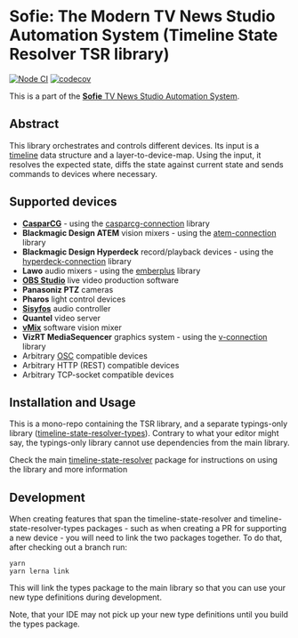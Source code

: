 # Sofie: The Modern TV News Studio Automation System (Timeline State Resolver TSR library)

[![Node CI](https://github.com/nrkno/tv-automation-state-timeline-resolver/actions/workflows/node.yaml/badge.svg)](https://github.com/nrkno/tv-automation-state-timeline-resolver/actions/workflows/node.yaml)
[![codecov](https://codecov.io/gh/nrkno/tv-automation-state-timeline-resolver/branch/master/graph/badge.svg)](https://codecov.io/gh/nrkno/tv-automation-state-timeline-resolver)

This is a part of the [**Sofie** TV News Studio Automation System](https://github.com/nrkno/Sofie-TV-automation/).

## Abstract
This library orchestrates and controls different devices.
Its input is a [timeline](https://github.com/SuperFlyTV/supertimeline) data structure and a layer-to-device-map.
Using the input, it resolves the expected state, diffs the state against current state and sends commands to devices where necessary.

## Supported devices
* **[CasparCG](http://casparcg.com/)** - using the [casparcg-connection](https://github.com/SuperFlyTV/casparcg-connection) library
* **Blackmagic Design ATEM** vision mixers - using the [atem-connection](https://github.com/nrkno/tv-automation-atem-connection) library
* **Blackmagic Design Hyperdeck** record/playback devices - using the [hyperdeck-connection](https://github.com/nrkno/tv-automation-hyperdeck-connection) library
* **Lawo** audio mixers - using the [emberplus](https://github.com/nrkno/tv-automation-emberplus-connection) library
* **[OBS Studio](https://obsproject.com/)** live video production software
* **Panasoniz PTZ** cameras
* **Pharos** light control devices
* **[Sisyfos](https://github.com/olzzon/sisyfos-audio-controller)** audio controller
* **Quantel** video server
* **[vMix](https://www.vmix.com/)** software vision mixer
* **VizRT MediaSequencer** graphics system - using the [v-connection](https://github.com/olzzon/v-connection) library
* Arbitrary [OSC](https://en.wikipedia.org/wiki/Open_Sound_Control) compatible devices
* Arbitrary HTTP (REST) compatible devices
* Arbitrary TCP-socket compatible devices

## Installation and Usage

This is a mono-repo containing the TSR library, and a separate typings-only library ([timeline-state-resolver-types](/packages/timeline-state-resolver-types)).
Contrary to what your editor might say, the typings-only library cannot use dependencies from the main library.

Check the main [timeline-state-resolver](/packages/timeline-state-resolver) package for instructions on using the library and more information

## Development

When creating features that span the timeline-state-resolver and timeline-state-resolver-types packages - such as when creating a PR for supporting a new device - you will need to link the two packages together. To do that, after checking out a branch run:

```
yarn
yarn lerna link
```

This will link the types package to the main library so that you can use your new type definitions during development.

Note, that your IDE may not pick up your new type definitions until you build the types package.

